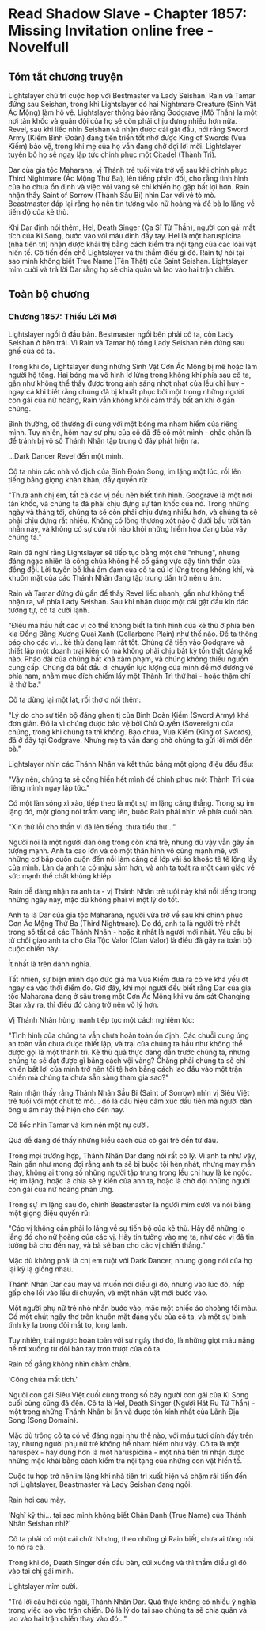 # Read Shadow Slave - Chapter 1857: Missing Invitation online free - Novelfull

## Tóm tắt chương truyện

Lightslayer chủ trì cuộc họp với Bestmaster và Lady Seishan. Rain và Tamar đứng sau Seishan, trong khi Lightslayer có hai Nightmare Creature (Sinh Vật Ác Mộng) làm hộ vệ. Lightslayer thông báo rằng Godgrave (Mộ Thần) là một nơi tàn khốc và quân đội của họ sẽ còn phải chịu đựng nhiều hơn nữa. Revel, sau khi liếc nhìn Seishan và nhận được cái gật đầu, nói rằng Sword Army (Kiếm Binh Đoàn) đang tiến triển tốt nhờ được King of Swords (Vua Kiếm) bảo vệ, trong khi mẹ của họ vẫn đang chờ đợi lời mời. Lightslayer tuyên bố họ sẽ ngay lập tức chinh phục một Citadel (Thành Trì).

Dar của gia tộc Maharana, vị Thánh trẻ tuổi vừa trở về sau khi chinh phục Third Nightmare (Ác Mộng Thứ Ba), lên tiếng phản đối, cho rằng tình hình của họ chưa ổn định và việc vội vàng sẽ chỉ khiến họ gặp bất lợi hơn. Rain nhận thấy Saint of Sorrow (Thánh Sầu Bi) nhìn Dar với vẻ tò mò. Beastmaster đáp lại rằng họ nên tin tưởng vào nữ hoàng và để bà lo lắng về tiến độ của kẻ thù.

Khi Dar định nói thêm, Hel, Death Singer (Ca Sĩ Tử Thần), người con gái mất tích của Ki Song, bước vào với máu dính đầy tay. Hel là một haruspicina (nhà tiên tri) nhận được khải thị bằng cách kiểm tra nội tạng của các loài vật hiến tế. Cô tiến đến chỗ Lightslayer và thì thầm điều gì đó. Rain tự hỏi tại sao mình không biết True Name (Tên Thật) của Saint Seishan. Lightslayer mỉm cười và trả lời Dar rằng họ sẽ chia quân và lao vào hai trận chiến.

## Toàn bộ chương

### Chương 1857: Thiếu Lời Mời

Lightslayer ngồi ở đầu bàn. Bestmaster ngồi bên phải cô ta, còn Lady Seishan ở bên trái. Vì Rain và Tamar hộ tống Lady Seishan nên đứng sau ghế của cô ta.

Trong khi đó, Lightslayer dùng những Sinh Vật Cơn Ác Mộng bị mê hoặc làm người hộ tống. Hai bóng ma vô hình lơ lửng trong không khí phía sau cô ta, gần như không thể thấy được trong ánh sáng nhợt nhạt của lều chỉ huy - ngay cả khi biết rằng chúng đã bị khuất phục bởi một trong những người con gái của nữ hoàng, Rain vẫn không khỏi cảm thấy bất an khi ở gần chúng.

Bình thường, cô thường đi cùng với một bóng ma nham hiểm của riêng mình. Tuy nhiên, hôm nay sư phụ của cô đã để cô một mình - chắc chắn là để tránh bị vô số Thánh Nhân tập trung ở đây phát hiện ra.

...Dark Dancer Revel đến một mình.

Cô ta nhìn các nhà vô địch của Binh Đoàn Song, im lặng một lúc, rồi lên tiếng bằng giọng khàn khàn, đầy quyến rũ:

"Thưa anh chị em, tất cả các vị đều nên biết tình hình. Godgrave là một nơi tàn khốc, và chúng ta đã phải chịu đựng sự tàn khốc của nó. Trong những ngày và tháng tới, chúng ta sẽ còn phải chịu đựng nhiều hơn, và chúng ta sẽ phải chịu đựng rất nhiều. Không có lòng thương xót nào ở dưới bầu trời tàn nhẫn này, và không có sự cứu rỗi nào khỏi những hiểm họa đang bủa vây chúng ta."

Rain đã nghĩ rằng Lightslayer sẽ tiếp tục bằng một chữ "nhưng", nhưng đáng ngạc nhiên là công chúa không hề cố gắng vực dậy tinh thần của đồng đội. Lời tuyên bố khá ảm đạm của cô ta cứ lơ lửng trong không khí, và khuôn mặt của các Thánh Nhân đang tập trung dần trở nên u ám.

Rain và Tamar đứng đủ gần để thấy Revel liếc nhanh, gần như không thể nhận ra, về phía Lady Seishan. Sau khi nhận được một cái gật đầu kín đáo tương tự, cô ta cười lạnh.

"Điều mà hầu hết các vị có thể không biết là tình hình của kẻ thù ở phía bên kia Đồng Bằng Xương Quai Xanh (Collarbone Plain) như thế nào. Để ta thông báo cho các vị... kẻ thù đang làm rất tốt. Chúng đã tiến vào Godgrave và thiết lập một doanh trại kiên cố mà không phải chịu bất kỳ tổn thất đáng kể nào. Pháo đài của chúng bất khả xâm phạm, và chúng không thiếu nguồn cung cấp. Chúng đã bắt đầu di chuyển lực lượng của mình để mở đường về phía nam, nhằm mục đích chiếm lấy một Thành Trì thứ hai - hoặc thậm chí là thứ ba."

Cô ta dừng lại một lát, rồi thờ ơ nói thêm:

"Lý do cho sự tiến bộ đáng ghen tị của Binh Đoàn Kiếm (Sword Army) khá đơn giản. Đó là vì chúng được bảo vệ bởi Chủ Quyền (Sovereign) của chúng, trong khi chúng ta thì không. Bạo chúa, Vua Kiếm (King of Swords), đã ở đây tại Godgrave. Nhưng mẹ ta vẫn đang chờ chúng ta gửi lời mời đến bà."

Lightslayer nhìn các Thánh Nhân và kết thúc bằng một giọng điệu đều đều:

"Vậy nên, chúng ta sẽ cống hiến hết mình để chinh phục một Thành Trì của riêng mình ngay lập tức."

Có một làn sóng xì xào, tiếp theo là một sự im lặng căng thẳng. Trong sự im lặng đó, một giọng nói trầm vang lên, buộc Rain phải nhìn về phía cuối bàn.

"Xin thứ lỗi cho thần vì đã lên tiếng, thưa tiểu thư..."

Người nói là một người đàn ông trông còn khá trẻ, nhưng dù vậy vẫn gây ấn tượng mạnh. Anh ta cao lớn và có một thân hình vô cùng mạnh mẽ, với những cơ bắp cuồn cuộn đến nỗi làm căng cả lớp vải áo khoác tê tê lộng lẫy của mình. Làn da anh ta có màu sẫm hơn, và anh ta toát ra một cảm giác về sức mạnh thể chất khủng khiếp.

Rain dễ dàng nhận ra anh ta - vị Thánh Nhân trẻ tuổi này khá nổi tiếng trong những ngày này, mặc dù không phải vì một lý do tốt.

Anh ta là Dar của gia tộc Maharana, người vừa trở về sau khi chinh phục Cơn Ác Mộng Thứ Ba (Third Nightmare). Do đó, anh ta là người trẻ nhất trong số tất cả các Thánh Nhân - hoặc ít nhất là người mới nhất. Yêu cầu bị từ chối giao anh ta cho Gia Tộc Valor (Clan Valor) là điều đã gây ra toàn bộ cuộc chiến này.

Ít nhất là trên danh nghĩa.

Tất nhiên, sự biện minh đạo đức giả mà Vua Kiếm đưa ra có vẻ khá yếu ớt ngay cả vào thời điểm đó. Giờ đây, khi mọi người đều biết rằng Dar của gia tộc Maharana đang ở sâu trong một Cơn Ác Mộng khi vụ ám sát Changing Star xảy ra, thì điều đó càng trở nên vô lý hơn.

Vị Thánh Nhân hùng mạnh tiếp tục một cách nghiêm túc:

"Tình hình của chúng ta vẫn chưa hoàn toàn ổn định. Các chuỗi cung ứng an toàn vẫn chưa được thiết lập, và trại của chúng ta hầu như không thể được gọi là một thành trì. Kẻ thù quả thực đang dẫn trước chúng ta, nhưng chúng ta sẽ đạt được gì bằng cách vội vàng? Chẳng phải chúng ta sẽ chỉ khiến bất lợi của mình trở nên tồi tệ hơn bằng cách lao đầu vào một trận chiến mà chúng ta chưa sẵn sàng tham gia sao?"

Rain nhận thấy rằng Thánh Nhân Sầu Bi (Saint of Sorrow) nhìn vị Siêu Việt trẻ tuổi với một chút tò mò... đó là dấu hiệu cảm xúc đầu tiên mà người đàn ông u ám này thể hiện cho đến nay.

Cô liếc nhìn Tamar và kìm nén một nụ cười.

Quá dễ dàng để thấy những kiểu cách của cô gái trẻ đến từ đâu.

Trong mọi trường hợp, Thánh Nhân Dar đang nói rất có lý. Vì anh ta như vậy, Rain gần như mong đợi rằng anh ta sẽ bị buộc tội hèn nhát, nhưng may mắn thay, không ai trong số những người tập trung trong lều chỉ huy là kẻ ngốc. Họ im lặng, hoặc là chia sẻ ý kiến của anh ta, hoặc là chờ đợi những người con gái của nữ hoàng phản ứng.

Trong sự im lặng sau đó, chính Beastmaster là người mỉm cười và nói bằng một giọng điệu quyến rũ:

"Các vị không cần phải lo lắng về sự tiến bộ của kẻ thù. Hãy để những lo lắng đó cho nữ hoàng của các vị. Hãy tin tưởng vào mẹ ta, như các vị đã tin tưởng bà cho đến nay, và bà sẽ ban cho các vị chiến thắng."

Mặc dù không phải là chị em ruột với Dark Dancer, nhưng giọng nói của họ lại kỳ lạ giống nhau.

Thánh Nhân Dar cau mày và muốn nói điều gì đó, nhưng vào lúc đó, nếp gấp che lối vào lều di chuyển, và một nhân vật mới bước vào.

Một người phụ nữ trẻ nhỏ nhắn bước vào, mặc một chiếc áo choàng tối màu. Có một chút ngây thơ trên khuôn mặt đáng yêu của cô ta, và một sự bình tĩnh kỳ lạ trong đôi mắt to, long lanh.

Tuy nhiên, trái ngược hoàn toàn với sự ngây thơ đó, là những giọt máu nặng nề rơi xuống từ đôi bàn tay trơn trượt của cô ta.

Rain cố gắng không nhìn chằm chằm.

'Công chúa mất tích.'

Người con gái Siêu Việt cuối cùng trong số bảy người con gái của Ki Song cuối cùng cũng đã đến. Cô ta là Hel, Death Singer (Người Hát Ru Tử Thần) - một trong những Thánh Nhân bí ẩn và được tôn kính nhất của Lãnh Địa Song (Song Domain).

Mặc dù trông cô ta có vẻ đáng ngại như thế nào, với máu tươi dính đầy trên tay, nhưng người phụ nữ trẻ không hề nham hiểm như vậy. Cô ta là một haruspex - hay đúng hơn là một haruspicina - một nhà tiên tri nhận được những mặc khải bằng cách kiểm tra nội tạng của những con vật hiến tế.

Cuộc tụ họp trở nên im lặng khi nhà tiên tri xuất hiện và chậm rãi tiến đến nơi Lightslayer, Beastmaster và Lady Seishan đang ngồi.

Rain hơi cau mày.

'Nghĩ kỹ thì... tại sao mình không biết Chân Danh (True Name) của Thánh Nhân Seishan nhỉ?'

Cô ta phải có một cái chứ. Nhưng, theo những gì Rain biết, chưa ai từng nói to nó ra cả.

Trong khi đó, Death Singer đến đầu bàn, cúi xuống và thì thầm điều gì đó vào tai chị gái mình.

Lightslayer mỉm cười.

"Trả lời câu hỏi của ngài, Thánh Nhân Dar. Quả thực không có nhiều ý nghĩa trong việc lao vào trận chiến. Đó là lý do tại sao chúng ta sẽ chia quân và lao vào hai trận chiến thay vào đó..."
